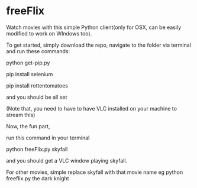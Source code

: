 # freeFlix
Watch movies with this simple Python client(only for OSX, can be easily modified to work on WIndows too). 

To get started, simply download the repo, navigate to the folder via terminal and run these commands:

python get-pip.py 

pip install selenium

pip install rottentomatoes


and you should be all set

(Note that, you need to have to have VLC installed on your machine to stream this)

Now, the fun part,

run this command in your terminal

python freeFlix.py skyfall


and you should get a VLC window playing skyfall.

For other movies, simple replace skyfall with that movie name eg 
python freeflix.py the dark knight

